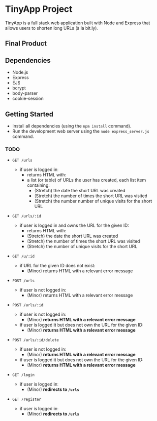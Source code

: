 # TinyApp Project

TinyApp is a full stack web application built with Node and Express that allows users to shorten long URLs (à la bit.ly).

## Final Product

<!-- !["screenshot description"](#)
!["screenshot description"](#) -->

## Dependencies

- Node.js
- Express
- EJS
- bcrypt
- body-parser
- cookie-session

## Getting Started

- Install all dependencies (using the `npm install` command).
- Run the development web server using the `node express_server.js` command.

### TODO

*   `GET /urls`
    *   if user is logged in:
        *   returns HTML with:
        *   a list (or table) of URLs the user has created, each list item containing:
            *   (Stretch) the date the short URL was created
            *   (Stretch) the number of times the short URL was visited
            *   (Stretch) the number number of unique visits for the short URL
*   `GET /urls/:id`

    *   if user is logged in and owns the URL for the given ID:
        *   returns HTML with:
        *   (Stretch) the date the short URL was created
        *   (Stretch) the number of times the short URL was visited
        *   (Stretch) the number of unique visits for the short URL
*   `GET /u/:id`
    *   if URL for the given ID does not exist:
        *   (Minor) returns HTML with a relevant error message
*   `POST /urls`
    *   if user is not logged in:
        *   (Minor) returns HTML with a relevant error message
*   `POST /urls/:id`

    *   if user is not logged in:
        *   (Minor) **returns HTML with a relevant error message**
    *   if user is logged it but does not own the URL for the given ID:
        *   (Minor) **returns HTML with a relevant error message**
*   `POST /urls/:id/delete`
    *   if user is not logged in:
        *   (Minor) **returns HTML with a relevant error message**
    *   if user is logged it but does not own the URL for the given ID:
        *   (Minor) **returns HTML with a relevant error message**
*   `GET /login`
    *   if user is logged in:
        *   (Minor) **redirects to `/urls`**
*   `GET /register`
    *   if user is logged in:
        *   (Minor) **redirects to `/urls`**